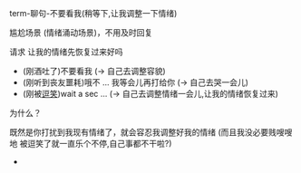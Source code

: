 
term-聊句-不要看我(稍等下,让我调整一下情绪)

尴尬场景 (情绪涌动场景)，不用及时回复

请求 让我的情绪先恢复过来好吗

- (刚酒吐了)不要看我 (-> 自己去调整容貌)
- (刚听到丧友噩耗)哦不 ... 我等会儿再打给你 (-> 自己去哭一会儿)
- (刚被[逗笑](https://twitter.com/ABC/status/854879310859063296))wait a sec ... (-> 自己去调整情绪一会儿,让我的情绪恢复过来)

为什么？

既然是你打扰到我现有情绪了，就会容忍我调整好我的情绪 (而且我没必要贱嗖嗖地 被逗笑了就一直乐个不停,自己事都不干啦?)



-
